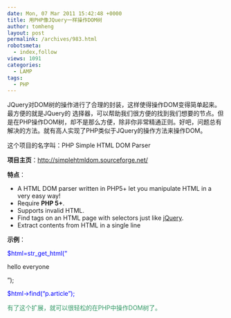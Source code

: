 ```yaml
---
date: Mon, 07 Mar 2011 15:42:48 +0000
title: 用PHP像JQuery一样操作DOM树
author: tomheng
layout: post
permalink: /archives/983.html
robotsmeta:
  - index,follow
views: 1091
categories:
  - LAMP
tags:
  - PHP
---
```

JQuery对DOM树的操作进行了合理的封装，这样使得操作DOM变得简单起来。最方便的就是JQuery的 选择器，可以帮助我们很方便的找到我们想要的节点。但是在PHP操作DOM树，却不是那么方便，除非你非常精通正则。好吧，问题总有解决的方法。就有高人实现了PHP类似于JQuery的操作方法来操作DOM。

这个项目的名字叫：PHP Simple HTML DOM Parser

**项目主页**：<http://simplehtmldom.sourceforge.net/>

**特点**：

  * A HTML DOM parser written in PHP5+ let you manipulate HTML in a very easy way!
  * Require **PHP 5+**.
  * Supports invalid HTML.
  * Find tags on an HTML page with selectors just like [jQuery][1].
  * Extract contents from HTML in a single line

**示例**：

<span style="color: #0000ff;">$html=str_get_html(&#8220;<p class=&#8217;article&#8217;>hello everyone</p>&#8221;);</span>

<span style="color: #0000ff;">$html->find(&#8220;p.article&#8221;);</span>

<span style="color: #339966;">有了这个扩展，就可以很轻松的在PHP中操作DOM树了。</span>

 [1]: http://jquery.com/
